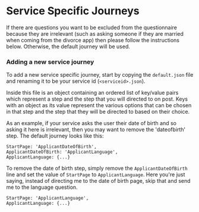 # Service Specific Journeys

If there are questions you want to be excluded from the questionnaire because they are irrelevant (such as asking someone if they are married when coming from the divorce app)
then please follow the instructions below. Otherwise, the default journey will be used.

### Adding a new service journey

To add a new service specific journey, start by copying the `default.json` file and renaming it to be your service id
(`<serviceid>.json`).

Inside this file is an object containing an ordered list of key/value pairs which represent a step and the step that you will directed to on post. 
Keys with an object as its value represent the various options that can be chosen in that step and the step that they will be directed to based on their choice.

As an example, if your service asks the user their date of birth and so asking it here is irrelevant, then you may want to remove the 'dateofbirth' step.
The default journey looks like this:
```$json
StartPage: 'ApplicantDateOfBirth',
ApplicantDateOfBirth: 'ApplicantLanguage',
ApplicantLanguage: {...}
```
To remove the date of birth step, simply remove the `ApplicantDateOfBirth` line and set the value of `StartPage` to `ApplicantLanguage`.
Here you're just saying, instead of directing me to the date of birth page, skip that and send me to the language question.
```$json
StartPage: 'ApplicantLanguage',
ApplicantLanguage: {...}
```
